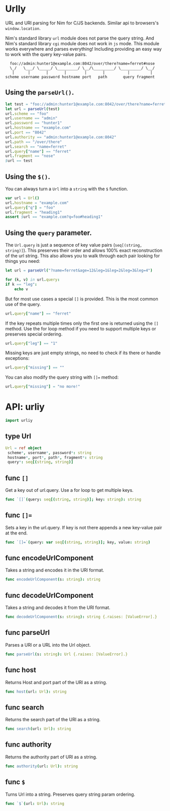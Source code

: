 # Urlly

URL and URI parsing for Nim for C/JS backends. Similar api to browsers's `window.location`.

Nim's standard library `url` module does not parse the query string. And Nim's standard library `cgi` module does not work in `js` mode. This module works everywhere and parses everything! Including providing an easy way to work with the query key-value pairs.

```
  foo://admin:hunter1@example.com:8042/over/there?name=ferret#nose
  \_/   \___/ \_____/ \_________/ \__/\_________/ \_________/ \__/
   |      |       |       |        |       |          |         |
scheme username password hostname port   path       query fragment
```

## Using the `parseUrl()`.

```nim
let test = "foo://admin:hunter1@example.com:8042/over/there?name=ferret#nose"
let url = parseUrl(test)
url.scheme == "foo"
url.username == "admin"
url.password == "hunter1"
url.hostname == "example.com"
url.port == "8042"
url.authority == "admin:hunter1@example.com:8042"
url.path == "/over/there"
url.search == "name=ferret"
url.query["name"] == "ferret"
url.fragment == "nose"
$url == test
```

## Using the `$()`.

You can always turn a `Url` into a `string` with the `$` function.

```nim
var url = Url()
url.hostname = "example.com"
url.query["q"] = "foo"
url.fragment = "heading1"
assert $url == "example.com?q=foo#heading1"
```

## Using the `query` parameter.

The `Url.query` is just a sequence of key value pairs (`seq[(string, string)]`). This preserves their order and allows 100% exact reconstruction of the url string. This also allows you to walk through each pair looking for things you need:

```nim
let url = parseUrl("?name=ferret&age=12&leg=1&leg=2&leg=3&leg=4")

for (k, v) in url.query:
if k == "leg":
    echo v
```

But for most use cases a special `[]` is provided. This is the most common use of the query.

```nim
url.query["name"] == "ferret"
```

If the key repeats multiple times only the first one is returned using the `[]` method. Use the for loop method if you need to support multiple keys or preserves special ordering.

```nim
url.query["leg"] == "1"
```

Missing keys are just empty strings, no need to check if its there or handle exceptions:

```nim
url.query["missing"] == ""
````

You can also modify the query string with `[]=` method:

```nim
url.query["missing"] = "no more!"
```

# API: urliy

```nim
import urliy
```

## **type** Url


```nim
Url = ref object
 scheme*, username*, password*: string
 hostname*, port*, path*, fragment*: string
 query*: seq[(string, string)]
```

## **func** `[]`

Get a key out of url.query. Use a for loop to get multiple keys.

```nim
func `[]`(query: seq[(string, string)]; key: string): string
```

## **func** `[]=`

Sets a key in the url.query. If key is not there appends a new key-value pair at the end.

```nim
func `[]=`(query: var seq[(string, string)]; key, value: string)
```

## **func** encodeUrlComponent

Takes a string and encodes it in the URl format.

```nim
func encodeUrlComponent(s: string): string
```

## **func** decodeUrlComponent

Takes a string and decodes it from the URl format.

```nim
func decodeUrlComponent(s: string): string {.raises: [ValueError].}
```

## **func** parseUrl

Parses a URl or a URL into the Url object.

```nim
func parseUrl(s: string): Url {.raises: [ValueError].}
```

## **func** host

Returns Host and port part of the URl as a string.

```nim
func host(url: Url): string
```

## **func** search

Returns the search part of the URl as a string.

```nim
func search(url: Url): string
```

## **func** authority

Returns the authority part of URl as a string.

```nim
func authority(url: Url): string
```

## **func** `$`

Turns Url into a string. Preserves query string param ordering.

```nim
func `$`(url: Url): string
```
